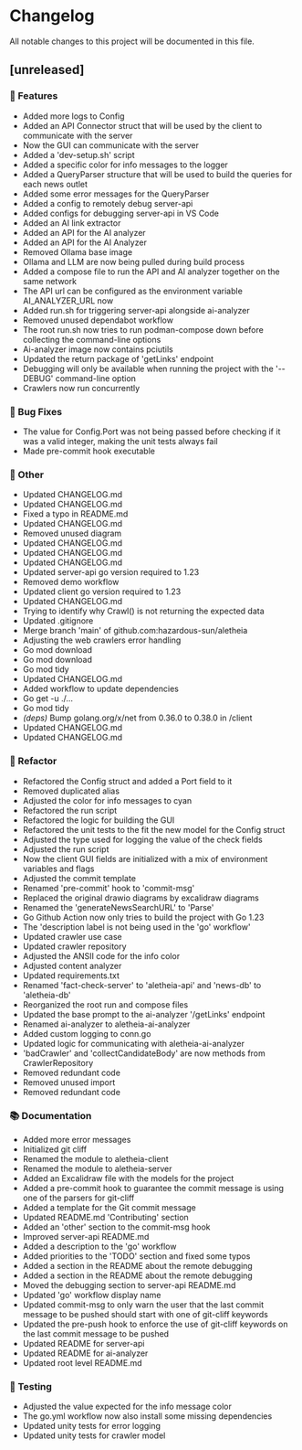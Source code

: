 # Changelog

All notable changes to this project will be documented in this file.

## [unreleased]

### 🚀 Features

- Added more logs to Config
- Added an API Connector struct that will be used by the client to communicate with the server
- Now the GUI can communicate with the server
- Added a 'dev-setup.sh' script
- Added a specific color for info messages to the logger
- Added a QueryParser structure that will be used to build the queries for each news outlet
- Added some error messages for the QueryParser
- Added a config to remotely debug server-api
- Added configs for debugging server-api in VS Code
- Added an AI link extractor
- Added an API for the AI analyzer
- Added an API for the AI Analyzer
- Removed Ollama base image
- Ollama and LLM are now being pulled during build process
- Added a compose file to run the API and AI analyzer together on the same network
- The API url can be configured as the environment variable AI_ANALYZER_URL now
- Added run.sh for triggering server-api alongside ai-analyzer
- Removed unused dependabot workflow
- The root run.sh now tries to run podman-compose down before collecting the command-line options
- Ai-analyzer image now contains pciutils
- Updated the return package of 'getLinks' endpoint
- Debugging will only be available when running the project with the '--DEBUG' command-line option
- Crawlers now run concurrently

### 🐛 Bug Fixes

- The value for Config.Port was not being passed before checking if it was a valid integer, making the unit tests always fail
- Made pre-commit hook executable

### 💼 Other

- Updated CHANGELOG.md
- Updated CHANGELOG.md
- Fixed a typo in README.md
- Updated CHANGELOG.md
- Removed unused diagram
- Updated CHANGELOG.md
- Updated CHANGELOG.md
- Updated CHANGELOG.md
- Updated server-api go version required to 1.23
- Removed demo workflow
- Updated client go version required to 1.23
- Updated CHANGELOG.md
- Trying to identify why Crawl() is not returning the expected data
- Updated .gitignore
- Merge branch 'main' of github.com:hazardous-sun/aletheia
- Adjusting the web crawlers error handling
- Go mod download
- Go mod download
- Go mod tidy
- Updated CHANGELOG.md
- Added workflow to update dependencies
- Go get -u ./...
- Go mod tidy
- *(deps)* Bump golang.org/x/net from 0.36.0 to 0.38.0 in /client
- Updated CHANGELOG.md
- Updated CHANGELOG.md

### 🚜 Refactor

- Refactored the Config struct and added a Port field to it
- Removed duplicated alias
- Adjusted the color for info messages to cyan
- Refactored the run script
- Refactored the logic for building the GUI
- Refactored the unit tests to the fit the new model for the Config struct
- Adjusted the type used for logging the value of the check fields
- Adjusted the run script
- Now the client GUI fields are initialized with a mix of environment variables and flags
- Adjusted the commit template
- Renamed 'pre-commit' hook to 'commit-msg'
- Replaced the original drawio diagrams by excalidraw diagrams
- Renamed the 'generateNewsSearchURL' to 'Parse'
- Go Github Action now only tries to build the project with Go 1.23
- The 'description label is not being used in the 'go' workflow'
- Updated crawler use case
- Updated crawler repository
- Adjusted the ANSII code for the info color
- Adjusted content analyzer
- Updated requirements.txt
- Renamed 'fact-check-server' to 'aletheia-api' and 'news-db' to 'aletheia-db'
- Reorganized the root run and compose files
- Updated the base prompt to the ai-analyzer '/getLinks' endpoint
- Renamed ai-analyzer to aletheia-ai-analyzer
- Added custom logging to conn.go
- Updated logic for communicating with aletheia-ai-analyzer
- 'badCrawler' and 'collectCandidateBody' are now methods from CrawlerRepository
- Removed redundant code
- Removed unused import
- Removed redundant code

### 📚 Documentation

- Added more error messages
- Initialized git cliff
- Renamed the module to aletheia-client
- Renamed the module to aletheia-server
- Added an Excalidraw file with the models for the project
- Added a pre-commit hook to guarantee the commit message is using one of the parsers for git-cliff
- Added a template for the Git commit message
- Updated README.md 'Contributing' section
- Added an 'other' section to the commit-msg hook
- Improved server-api README.md
- Added a description to the 'go' workflow
- Added priorities to the 'TODO' section and fixed some typos
- Added a section in the README about the remote debugging
- Added a section in the README about the remote debugging
- Moved the debugging section to server-api README.md
- Updated 'go' workflow display name
- Updated commit-msg to only warn the user that the last commit message to be pushed should start with one of git-cliff keywords
- Updated the pre-push hook to enforce the use of git-cliff keywords on the last commit message to be pushed
- Updated README for server-api
- Updated README for ai-analyzer
- Updated root level README.md

### 🧪 Testing

- Adjusted the value expected for the info message color
- The go.yml workflow now also install some missing dependencies
- Updated unity tests for error logging
- Updated unity tests for crawler model

<!-- generated by git-cliff -->
